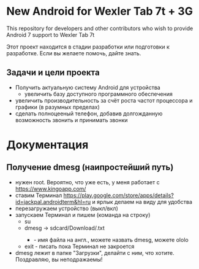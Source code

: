 # New Android for Wexler Tab 7t + 3G
This repository for developers and other contributors who wish to provide Android 7 support to Wexler Tab 7t

Этот проект находится в стадии разработки или подготовки к разработке. Если вы желаете помочь, дайте знать.

## Задачи и цели проекта
* Получить актуальную систему Android для устройства
  * увеличить базу доступного программного обеспечения
* увеличить производительность за счёт роста частот процессора и графики (в разумных пределах)
* сделать полноцееный телефон, добавив долгожданную возможность звонить и принимать звонки

# Документация

## Получение dmesg (наипростейший путь)
* нужен root. Вероятно, что уже есть, у меня работает с https://www.kingoapp.com/
* ставим Терминал https://play.google.com/store/apps/details?id=jackpal.androidterm&hl=ru и ярлык делаем на виду для удобства
* перезагружаем устройство (выкл/вкл)
* запускаем Терминал и пишем (команда на строку)
  * su
  * dmesg -> sdcard/Download/<filename>.txt
    * <filename> - имя файла на англ., можете назвать dmesg, можете ololo
  * exit - писать пока Терминал не закроется
* dmesg лежит в папке "Загрузки", делайти с ним, что хотите. Поздравляю, вы неподражаемы! 
